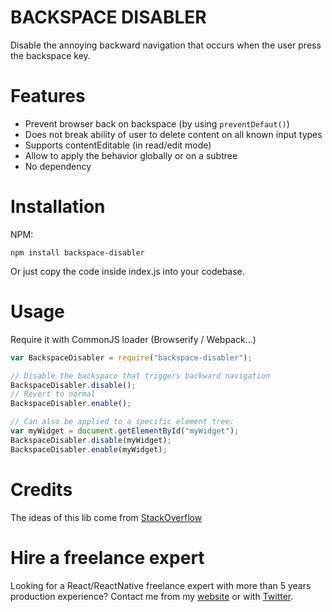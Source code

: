 # BACKSPACE DISABLER

Disable the annoying backward navigation that occurs when the user press the backspace key.

# Features

- Prevent browser back on backspace (by using `preventDefaut()`)
- Does not break ability of user to delete content on all known input types
- Supports contentEditable (in read/edit mode)
- Allow to apply the behavior globally or on a subtree
- No dependency

# Installation

NPM:
```
npm install backspace-disabler
```

Or just copy the code inside index.js into your codebase.

# Usage

Require it with CommonJS loader (Browserify / Webpack...)

```javascript
var BackspaceDisabler = require("backspace-disabler");

// Disable the backspace that triggers backward navigation
BackspaceDisabler.disable(); 
// Revert to normal
BackspaceDisabler.enable();

// Can also be applied to a specific element tree:
var myWidget = document.getElementById("myWidget");
BackspaceDisabler.disable(myWidget);
BackspaceDisabler.enable(myWidget);

```

# Credits

The ideas of this lib come from [StackOverflow](http://stackoverflow.com/questions/1495219/how-can-i-prevent-the-backspace-key-from-navigating-back)

# Hire a freelance expert

Looking for a React/ReactNative freelance expert with more than 5 years production experience?
Contact me from my [website](https://sebastienlorber.com/) or with [Twitter](https://twitter.com/sebastienlorber).
